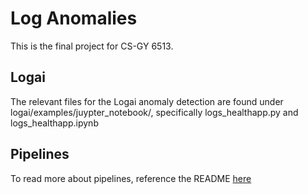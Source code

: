 # Log Anomalies

This is the final project for CS-GY 6513.

## Logai

The relevant files for the Logai anomaly detection are found under logai/examples/juypter_notebook/, specifically logs_healthapp.py and logs_healthapp.ipynb

## Pipelines

To read more about pipelines, reference the README [here](./pipeline/README.md)